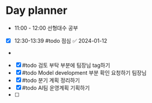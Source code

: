 # Day planner
- 11:00 - 12:00 선형대수 공부
- [x] 12:30-13:39 #todo 점심 ✅ 2024-01-12
- 



- [x] #todo 검토 부탁 부분에 팀장님 tag하기 
- [x] #todo Model development 부분 확인 요청하기 팀장님
- [x] #todo 분기 계획 정리하기 
- [x] #todo AI팀 운영계획 기획하기 
- [ ] 